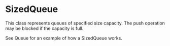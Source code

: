 # SizedQueue

This class represents queues of specified size capacity.  The push operation
may be blocked if the capacity is full.

See Queue for an example of how a SizedQueue works.
